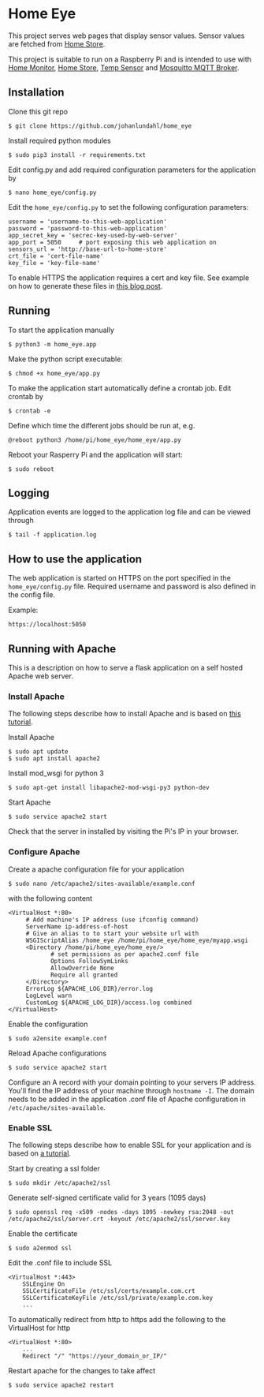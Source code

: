 # Home Eye
This project serves web pages that display sensor values. Sensor values are fetched from [Home Store](http://github.com/johanlundahl/home_store).

This project is suitable to run on a Raspberry Pi and is intended to use with [Home Monitor](http://github.com/johanlundahl/home_monitor), [Home Store](http://github.com/johanlundahl/home_store), [Temp Sensor](http://github.com/johanlundahl/temp_sensor) and [Mosquitto MQTT Broker](https://randomnerdtutorials.com/how-to-install-mosquitto-broker-on-raspberry-pi/).

## Installation

Clone this git repo

```
$ git clone https://github.com/johanlundahl/home_eye
```

Install required python modules

```
$ sudo pip3 install -r requirements.txt
```

Edit config.py and add required configuration parameters for the application by
```
$ nano home_eye/config.py
```

Edit the `home_eye/config.py` to set the following configuration parameters:
```
username = 'username-to-this-web-application'
password = 'password-to-this-web-application'
app_secret_key = 'secrec-key-used-by-web-server'
app_port = 5050		# port exposing this web application on
sensors_url = 'http://base-url-to-home-store'
crt_file = 'cert-file-name'
key_file = 'key-file-name'
```

To enable HTTPS the application requires a cert and key file. See example on how to generate these files in [this blog post](https://blog.miguelgrinberg.com/post/running-your-flask-application-over-https).


## Running

To start the application manually 
```
$ python3 -m home_eye.app
```

Make the python script executable:
```
$ chmod +x home_eye/app.py
```

To make the application start automatically define a crontab job. Edit crontab by
```
$ crontab -e
```

Define which time the different jobs should be run at, e.g.
```
@reboot python3 /home/pi/home_eye/home_eye/app.py
```

Reboot your Rasperry Pi and the application will start:
```
$ sudo reboot
```

## Logging
Application events are logged to the application log file and can be viewed through
```
$ tail -f application.log
```


## How to use the application
The web application is started on HTTPS on the port specified in the `home_eye/config.py` file. Required username and password is also defined in the config file.

Example:
```
https://localhost:5050
```

## Running with Apache
This is a description on how to serve a flask application on a self hosted Apache web server.

### Install Apache
The following steps describe how to install Apache and is based on [this tutorial](https://www.codementor.io/@abhishake/minimal-apache-configuration-for-deploying-a-flask-app-ubuntu-18-04-phu50a7ft).

Install Apache
```
$ sudo apt update
$ sudo apt install apache2
```

Install mod_wsgi for python 3
```
$ sudo apt-get install libapache2-mod-wsgi-py3 python-dev
```

Start Apache
```
$ sudo service apache2 start
```

Check that the server in installed by visiting the Pi's IP in your browser.

### Configure Apache

Create a apache configuration file for your application 
```
$ sudo nano /etc/apache2/sites-available/example.conf
```
with the following content

```
<VirtualHost *:80>
     # Add machine's IP address (use ifconfig command)
     ServerName ip-address-of-host
     # Give an alias to to start your website url with
     WSGIScriptAlias /home_eye /home/pi/home_eye/home_eye/myapp.wsgi
     <Directory /home/pi/home_eye/home_eye/>
            # set permissions as per apache2.conf file
            Options FollowSymLinks
            AllowOverride None
            Require all granted
     </Directory>
     ErrorLog ${APACHE_LOG_DIR}/error.log
     LogLevel warn
     CustomLog ${APACHE_LOG_DIR}/access.log combined
</VirtualHost>

```

Enable the configuration
```
$ sudo a2ensite example.conf
```

Reload Apache configurations
```
$ sudo service apache2 start
```

Configure an A record with your domain pointing to your servers IP address. You'll find the IP address of your machine through `hostname -I`. The domain needs to be added in the application .conf file of Apache configuration in `/etc/apache/sites-available`.

### Enable SSL

The following steps describe how to enable SSL for your application and is based on [a tutorial](https://hallard.me/enable-ssl-for-apache-server-in-5-minutes/).

Start by creating a ssl folder
```
$ sudo mkdir /etc/apache2/ssl
```

Generate self-signed certificate valid for 3 years (1095 days)
```
$ sudo openssl req -x509 -nodes -days 1095 -newkey rsa:2048 -out /etc/apache2/ssl/server.crt -keyout /etc/apache2/ssl/server.key
```

Enable the certificate
```
$ sudo a2enmod ssl
```

Edit the .conf file to include SSL

```
<VirtualHost *:443>
	SSLEngine On
	SSLCertificateFile /etc/ssl/certs/example.com.crt
	SSLCertificateKeyFile /etc/ssl/private/example.com.key
	...
```

To automatically redirect from http to https add the following to the VirtualHost for http
```
<VirtualHost *:80>
	...
	Redirect "/" "https://your_domain_or_IP/"
```

Restart apache for the changes to take affect
```
$ sudo service apache2 restart
```

<!--
TODO:
- dokumentera README för Apache
- config parameter för .wsgi filen


-->

